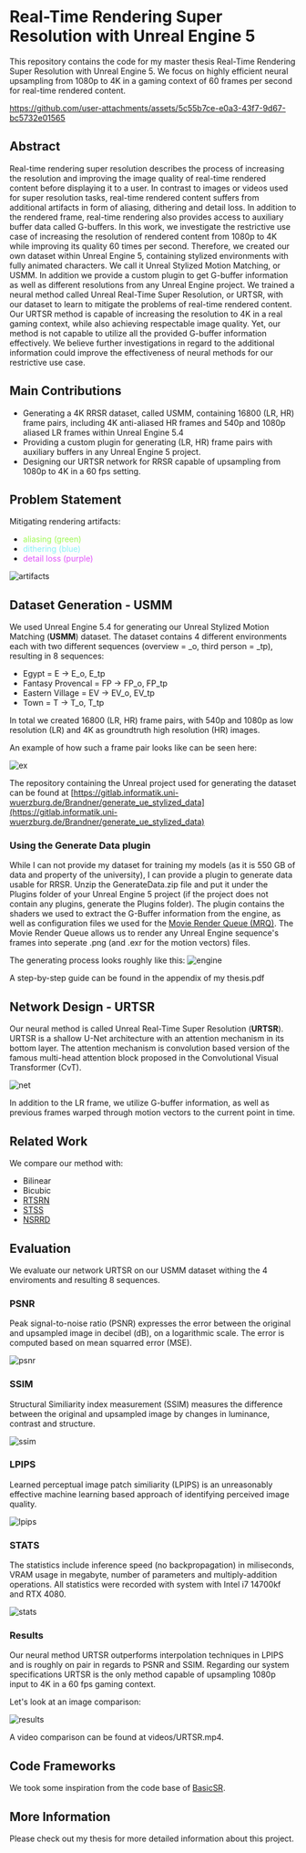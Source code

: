# Real-Time Rendering Super Resolution with Unreal Engine 5

This repository contains the code for my master thesis Real-Time Rendering Super Resolution with Unreal Engine 5.
We focus on highly efficient neural upsampling from 1080p to 4K in a gaming context of 60 frames per second for real-time rendered content.

https://github.com/user-attachments/assets/5c55b7ce-e0a3-43f7-9d67-bc5732e01565

## Abstract

Real-time rendering super resolution describes the process 
of increasing the resolution and improving the image quality of real-time rendered content before displaying it to a user.
In contrast to images or videos used for super resolution tasks, real-time rendered content suffers 
from additional artifacts in form of aliasing, dithering and detail loss.
In addition to the rendered frame, real-time rendering also provides access to auxiliary buffer data called G-buffers.
In this work, we investigate the restrictive use case of increasing the resolution of rendered content from 1080p
to 4K while improving its quality 60 times per second.
Therefore, we created our own dataset within Unreal Engine 5, 
containing stylized environments with fully animated characters.
We call it Unreal Stylized Motion Matching, or USMM.
In addition we provide a custom plugin to get G-buffer information as well as different resolutions from any Unreal Engine project.
We trained a neural method called Unreal Real-Time Super Resolution, or URTSR, 
with our dataset to learn to mitigate the problems of real-time rendered content.
Our URTSR method is capable of increasing the resolution to 4K in a real gaming context, while also achieving respectable image quality.
Yet, our method is not capable to utilize all the provided G-buffer information effectively.
We believe further investigations in regard to the additional information could improve the effectiveness of neural methods for our restrictive use case.

## Main Contributions

- Generating a 4K RRSR dataset, called USMM, containing 16800 (LR, HR) frame pairs, including 4K anti-aliased HR frames and 540p and 1080p aliased LR frames within Unreal Engine 5.4
- Providing a custom plugin for generating (LR, HR) frame pairs with auxiliary buffers in any Unreal Engine 5 project.
- Designing our URTSR network for RRSR capable of upsampling from 1080p to 4K in a 60 fps setting.

## Problem Statement

Mitigating rendering artifacts:
- <span style="color:#9efa52">aliasing (green)</span>
- <span style="color:#85f1f5">dithering (blue)</span>
- <span style="color:#e052fa">detail loss (purple)</span>

![artifacts](images/artifacts.png)

## Dataset Generation - USMM

We used Unreal Engine 5.4 for generating our Unreal Stylized Motion Matching (**USMM**) dataset.
The dataset contains 4 different environments each with two different sequences (overview = _o, third person = _tp), resulting in 8 sequences:
- Egypt = E -> E_o, E_tp
- Fantasy Provencal = FP -> FP_o, FP_tp
- Eastern Village = EV -> EV_o, EV_tp
- Town = T -> T_o, T_tp

In total we created 16800 (LR, HR) frame pairs, with 540p and 1080p as low resolution (LR) and 4K as groundtruth high resolution (HR) images.

An example of how such a frame pair looks like can be seen here:

![ex](images/example_rend-min.png)

The repository containing the Unreal project used for generating the dataset can be found at [https://gitlab.informatik.uni-wuerzburg.de/Brandner/generate_ue_stylized_data](https://gitlab.informatik.uni-wuerzburg.de/Brandner/generate_ue_stylized_data)

### Using the Generate Data plugin

While I can not provide my dataset for training my models (as it is 550 GB of data and property of the university), I can provide a plugin to generate data usable for RRSR.
Unzip the GenerateData.zip file and put it under the Plugins folder of your Unreal Engine 5 project (if the project does not contain any plugins, generate the Plugins folder).
The plugin contains the shaders we used to extract the G-Buffer information from the engine, as well as configuration files we used for the [Movie Render Queue (MRQ)](https://dev.epicgames.com/documentation/en-us/unreal-engine/render-cinematics-in-unreal-engine?application_version=5.4).
The Movie Render Queue allows us to render any Unreal Engine sequence's frames into seperate .png (and .exr for the motion vectors) files. 

The generating process looks roughly like this:
![engine](images/engine.png)

A step-by-step guide can be found in the appendix of my thesis.pdf

## Network Design - URTSR

Our neural method is called Unreal Real-Time Super Resolution (**URTSR**).
URTSR is a shallow U-Net architecture with an attention mechanism in its bottom layer.
The attention mechanism is convolution based version of the famous multi-head attention block proposed in
the Convolutional Visual Transformer (CvT).

![net](images/urtsr.png)

In addition to the LR frame, we utilize G-buffer information, as well as previous frames warped through motion vectors to the current point in time.

## Related Work
We compare our method with:
- Bilinear
- Bicubic
- [RTSRN](https://github.com/eduardzamfir/RT4KSR)
- [STSS](https://github.com/ryanhe312/STSSNet-AAAI2024/tree/main)
- [NSRRD](https://github.com/Riga2/NSRD)

## Evaluation

We evaluate our network URTSR on our USMM dataset withing the 4 enviroments and resulting 8 sequences.

### PSNR

Peak signal-to-noise ratio (PSNR) expresses the error between the original and upsampled image in decibel (dB), on a logarithmic scale.
The error is computed based on mean squarred error (MSE).

![psnr](images/psnr.png)

### SSIM

Structural Similiarity index measurement (SSIM) measures the difference between the original and upsampled image by changes in luminance, contrast and structure.

![ssim](images/ssim.png)

### LPIPS

Learned perceptual image patch similiarity (LPIPS) is an unreasonably effective machine learning based approach of identifying perceived image quality.

![lpips](images/lpips.png)

### STATS

The statistics include inference speed (no backpropagation) in miliseconds, VRAM usage in megabyte, number of parameters and multiply-addition operations.
All statistics were recorded with system with Intel i7 14700kf and RTX 4080.

![stats](images/stats.png)

### Results

Our neural method URTSR outperforms interpolation techniques in LPIPS and is roughly on pair in regards to PSNR and SSIM.
Regarding our system specifications URTSR is the only method capable of upsampling 1080p input to 4K in a 60 fps gaming context.

Let's look at an image comparison:

![results](images/result.png)

A video comparison can be found at videos/URTSR.mp4.

## Code Frameworks
We took some inspiration from the code base of [BasicSR](https://github.com/XPixelGroup/BasicSR).


## More Information

Please check out my thesis for more detailed information about this project.
